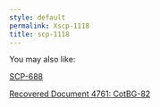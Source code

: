 ```yaml
---
style: default
permalink: Xscp-1118
title: scp-1118
---
```

You may also like:

[SCP-688](http://scp-wiki.net/scp-688)

[Recovered Document 4761: CotBG-82](http://scp-wiki.net/recovered-document-4761-cotbg-82)
